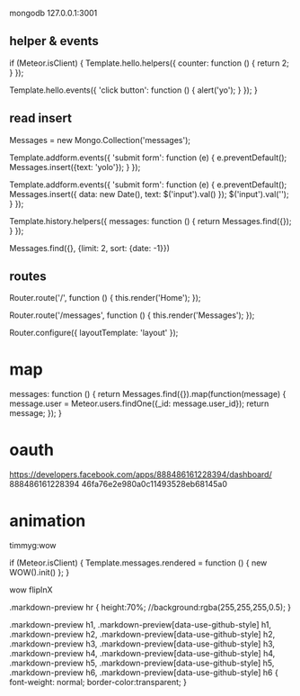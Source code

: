mongodb
127.0.0.1:3001








## helper & events

if (Meteor.isClient) {
  Template.hello.helpers({
    counter: function () {
        return 2;
    }
  });

  Template.hello.events({
    'click button': function () {
        alert('yo');
    }
  });
}














## read insert

<template name="addform">
    <form>
        <input id="text"><button>go</button>
    </form>
</template>



Messages = new Mongo.Collection('messages');

Template.addform.events({
  'submit form': function (e) {
      e.preventDefault();
      Messages.insert({text: 'yolo'});
  }
});



Template.addform.events({
  'submit form': function (e) {
      e.preventDefault();
      Messages.insert({
          data: new Date(),
          text: $('input').val()
      });
      $('input').val('');
  }
});




<template name="history">
    History:
    {{#each messages}}
        <li>{{text}}</li>
    {{/each}}
</template>

Template.history.helpers({
  messages: function () {
    return Messages.find({});
  }
});

Messages.find({}, {limit: 2, sort: {date: -1}})













## routes


Router.route('/', function () {
  this.render('Home');
});

Router.route('/messages', function () {
  this.render('Messages');
});

<template name="messages">
      {{> history}}
      {{> addform}}
</template>



<template name="layout">
  <header>
    <h1>yo</h1>
    <a href="/">yolo</a>
    <a href="/messages">messages</a>
  </header>
  <div>
    {{> yield}}
    </div>
</template>

Router.configure({
  layoutTemplate: 'layout'
});












# map

messages: function () {
  return Messages.find({}).map(function(message) {
      message.user = Meteor.users.findOne({_id: message.user_id});
      return message;
  });
}















# oauth

https://developers.facebook.com/apps/888486161228394/dashboard/
888486161228394
46fa76e2e980a0c11493528eb68145a0











# animation

timmyg:wow

if (Meteor.isClient) {
    Template.messages.rendered = function () {
        new WOW().init()
    };
}

wow flipInX







.markdown-preview hr {
    height:70%;
    //background:rgba(255,255,255,0.5);
}

.markdown-preview h1, .markdown-preview[data-use-github-style] h1, .markdown-preview h2, .markdown-preview[data-use-github-style] h2, .markdown-preview h3, .markdown-preview[data-use-github-style] h3, .markdown-preview h4, .markdown-preview[data-use-github-style] h4, .markdown-preview h5, .markdown-preview[data-use-github-style] h5, .markdown-preview h6, .markdown-preview[data-use-github-style] h6 {
    font-weight: normal;
    border-color:transparent;
}
